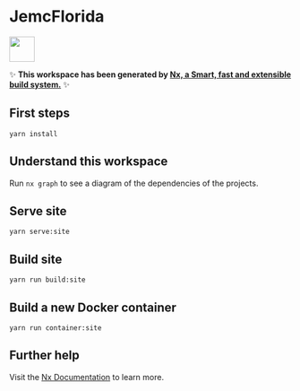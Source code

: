 # JemcFlorida

<a alt="Nx logo" href="https://nx.dev" target="_blank" rel="noreferrer"><img src="https://raw.githubusercontent.com/nrwl/nx/master/images/nx-logo.png" width="45"></a>

✨ **This workspace has been generated by [Nx, a Smart, fast and extensible build system.](https://nx.dev)** ✨

## First steps
`yarn install`

## Understand this workspace

Run `nx graph` to see a diagram of the dependencies of the projects.

## Serve site
`yarn serve:site`
## Build site
`yarn run build:site`

## Build a new Docker container
`yarn run container:site`

## Further help

Visit the [Nx Documentation](https://nx.dev) to learn more.
